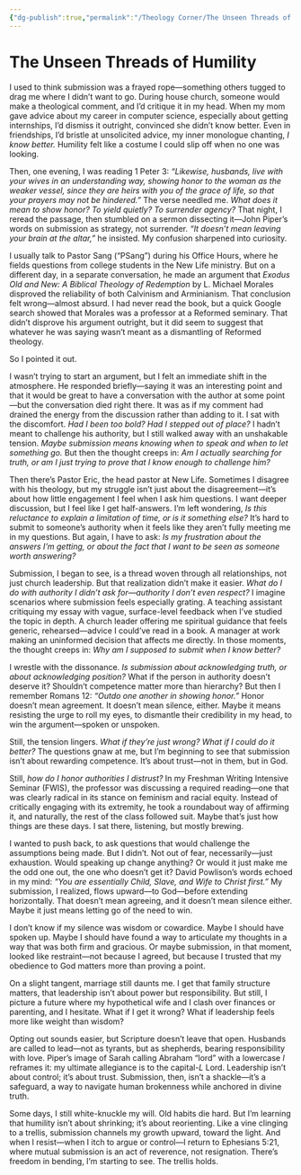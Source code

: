 ```yaml
---
{"dg-publish":true,"permalink":"/Theology Corner/The Unseen Threads of Humility/"}
---
```


# The Unseen Threads of Humility  

I used to think submission was a frayed rope—something others tugged to drag me where I didn’t want to go. During house church, someone would make a theological comment, and I’d critique it in my head. When my mom gave advice about my career in computer science, especially about getting internships, I’d dismiss it outright, convinced she didn’t know better. Even in friendships, I’d bristle at unsolicited advice, my inner monologue chanting, *I know better.* Humility felt like a costume I could slip off when no one was looking.  

Then, one evening, I was reading 1 Peter 3: *“Likewise, husbands, live with your wives in an understanding way, showing honor to the woman as the weaker vessel, since they are heirs with you of the grace of life, so that your prayers may not be hindered.”* The verse needled me. *What does it mean to show honor? To yield quietly? To surrender agency?* That night, I reread the passage, then stumbled on a sermon dissecting it—John Piper’s words on submission as strategy, not surrender. *“It doesn’t mean leaving your brain at the altar,”* he insisted. My confusion sharpened into curiosity.  

I usually talk to Pastor Sang (“PSang”) during his Office Hours, where he fields questions from college students in the New Life ministry. But on a different day, in a separate conversation, he made an argument that _Exodus Old and New: A Biblical Theology of Redemption_ by L. Michael Morales disproved the reliability of both Calvinism and Arminianism. That conclusion felt wrong—almost absurd. I had never read the book, but a quick Google search showed that Morales was a professor at a Reformed seminary. That didn’t disprove his argument outright, but it did seem to suggest that whatever he was saying wasn’t meant as a dismantling of Reformed theology.

So I pointed it out.

I wasn’t trying to start an argument, but I felt an immediate shift in the atmosphere. He responded briefly—saying it was an interesting point and that it would be great to have a conversation with the author at some point—but the conversation died right there. It was as if my comment had drained the energy from the discussion rather than adding to it. I sat with the discomfort. _Had I been too bold? Had I stepped out of place?_ I hadn’t meant to challenge his authority, but I still walked away with an unshakable tension. _Maybe submission means knowing when to speak and when to let something go._ But then the thought creeps in: _Am I actually searching for truth, or am I just trying to prove that I know enough to challenge him?_

Then there’s Pastor Eric, the head pastor at New Life. Sometimes I disagree with his theology, but my struggle isn’t just about the disagreement—it’s about how little engagement I feel when I ask him questions. I want deeper discussion, but I feel like I get half-answers. I’m left wondering, *Is this reluctance to explain a limitation of time, or is it something else?* It’s hard to submit to someone’s authority when it feels like they aren’t fully meeting me in my questions. But again, I have to ask: *Is my frustration about the answers I’m getting, or about the fact that I want to be seen as someone worth answering?*  

Submission, I began to see, is a thread woven through all relationships, not just church leadership. But that realization didn’t make it easier. *What do I do with authority I didn’t ask for—authority I don’t even respect?* I imagine scenarios where submission feels especially grating. A teaching assistant critiquing my essay with vague, surface-level feedback when I’ve studied the topic in depth. A church leader offering me spiritual guidance that feels generic, rehearsed—advice I could’ve read in a book. A manager at work making an uninformed decision that affects me directly. In those moments, the thought creeps in: *Why am I supposed to submit when I know better?*  

I wrestle with the dissonance. *Is submission about acknowledging truth, or about acknowledging position?* What if the person in authority doesn’t deserve it? Shouldn’t competence matter more than hierarchy? But then I remember Romans 12: *“Outdo one another in showing honor.”* Honor doesn’t mean agreement. It doesn’t mean silence, either. Maybe it means resisting the urge to roll my eyes, to dismantle their credibility in my head, to win the argument—spoken or unspoken.  

Still, the tension lingers. *What if they’re just wrong? What if I could do it better?* The questions gnaw at me, but I’m beginning to see that submission isn’t about rewarding competence. It’s about trust—not in them, but in God.  

Still, *how do I honor authorities I distrust?* In my Freshman Writing Intensive Seminar (FWIS), the professor was discussing a required reading—one that was clearly radical in its stance on feminism and racial equity. Instead of critically engaging with its extremity, he took a roundabout way of affirming it, and naturally, the rest of the class followed suit. Maybe that’s just how things are these days. I sat there, listening, but mostly brewing.  

I wanted to push back, to ask questions that would challenge the assumptions being made. But I didn’t. Not out of fear, necessarily—just exhaustion. Would speaking up change anything? Or would it just make me the odd one out, the one who doesn’t get it? David Powlison’s words echoed in my mind: *“You are essentially Child, Slave, and Wife to Christ first.”* My submission, I realized, flows upward—to God—before extending horizontally. That doesn’t mean agreeing, and it doesn’t mean silence either. Maybe it just means letting go of the need to win.  

I don’t know if my silence was wisdom or cowardice. Maybe I should have spoken up. Maybe I should have found a way to articulate my thoughts in a way that was both firm and gracious. Or maybe submission, in that moment, looked like restraint—not because I agreed, but because I trusted that my obedience to God matters more than proving a point.  

On a slight tangent, marriage still daunts me. I get that family structure matters, that leadership isn’t about power but responsibility. But still, I picture a future where my hypothetical wife and I clash over finances or parenting, and I hesitate. What if I get it wrong? What if leadership feels more like weight than wisdom?

Opting out sounds easier, but Scripture doesn’t leave that open. Husbands are called to lead—not as tyrants, but as shepherds, bearing responsibility with love. Piper’s image of Sarah calling Abraham “lord” with a lowercase _l_ reframes it: my ultimate allegiance is to the capital-_L_ Lord. Leadership isn’t about control; it’s about trust. Submission, then, isn’t a shackle—it’s a safeguard, a way to navigate human brokenness while anchored in divine truth.

Some days, I still white-knuckle my will. Old habits die hard. But I’m learning that humility isn’t about shrinking; it’s about reorienting. Like a vine clinging to a trellis, submission channels my growth upward, toward the light. And when I resist—when I itch to argue or control—I return to Ephesians 5:21, where mutual submission is an act of reverence, not resignation. There’s freedom in bending, I’m starting to see. The trellis holds.  
